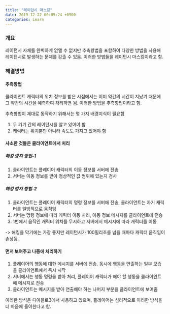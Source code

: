 ```yaml
---
title: "레이턴시 마스킹"
date: 2019-12-22 00:09:24 +0900
categories: Learn
---
```


### 개요

레이턴시 자체를 완벽하게 없앨 수 없지만 추측항법을 포함하여 다양한 방법을 사용해 레이턴시로 발생하는 문제를 감출 수 있음. 이러한 방법들을 레이턴시 마스킹이라고 함.

### 해결방법

#### 추측항법

 클라이언트 캐릭터의 위치 정보를 받은 시점에서는 이미 약간의 시간이 지났기 때문에 그 약간의 시간을 예측하여 처리하면 됨. 이러한 방법을 추측항법이라고 함.

 추측항법이 제대로 동작하기 위해서는 몇 가지 배경지식이 필요함
  1. 두 기기 간의 레이턴시를 알고 있어야 함
  2. 캐릭터는 위치뿐만 아니라 속도도 가지고 있어야 함

#### 사소한 것들은 클라이언트에서 처리

##### 해킹 방지 방법-1

 1. 클라이언트는 플레이어 캐릭터의 이동 정보를 서버에 전송
 2. 서버는 이동 정보를 받아 정상적인 값 범위에 있는지 검사

##### 해킹 방지 방법-2

 1. 클라이언트는 플레이어 캐릭터의 명령 정보를 서버에 전송, 클라이언트는 자기 캐릭터를 일방적으로 움직임
 2. 서버는 명령 정보에 따라 캐릭터 이동 처리, 이동 정보 메시지를 클라이언트에 전송
 3. 1번에서 움직인 캐릭터 위치를 무시하고 서버에서 메시지에 따라 캐릭터를 이동

  -> 해킹을 막기에는 가장 좋지만 레이턴시가 100밀리초를 넘을 때마다 캐릭터 움직임이 손상됨.

#### 먼저 보여주고 나중에 처리하기

 1. 플레이어의 행동에 대한 메시지를 서버에 전송. 동시에 행동을 연출하는 일부 모습을 클라이언트에서 즉시 시작
 2. 서버에서는 행동 명령을 받아 처리, 플레이어 캐릭터가 해야 할 행동을 클라이언트에 메시지로 전송
 3. 클라이언트는 메시지를 받아 연출해야 하는 나머지 부분을 클라이언트에 보여줌

  이러한 방식은 디아블로3에서 사용하고 있으며, 플레이어는 심리적으로 이러한 방식을 더 마음에 들어한다고 함.